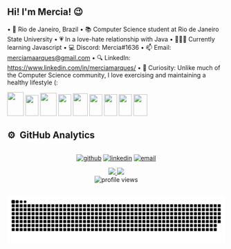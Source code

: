 
## Hi! I'm Mercia! 😉

• 📍 Rio de Janeiro, Brazil
• 📚 Computer Science student at Rio de Janeiro State University
• 💗 In a love-hate relationship with Java
• 👩🏻‍💻 Currently learning Javascript
• 💻 Discord: Mercia#1636
• 📫 Email: merciamaarques@gmail.com
• 🔍 LinkedIn: https://www.linkedin.com/in/merciamarques/
• 🌱 Curiosity: Unlike much of the Computer Science community, I love exercising and maintaining a healthy lifestyle (:

<div>
<img height="55px" width="38px" src="https://cdn.jsdelivr.net/gh/devicons/devicon/icons/java/java-original.svg" />
<img height="48px" width="30px" src="https://cdn.jsdelivr.net/gh/devicons/devicon/icons/spring/spring-original.svg" />
<img height ="53px" width="38px" src="https://cdn.jsdelivr.net/gh/devicons/devicon/icons/python/python-original.svg"/>
<img height="50px" width="30px" src="https://cdn.jsdelivr.net/gh/devicons/devicon/icons/amazonwebservices/amazonwebservices-original.svg">
<img height ="52px" width="34px" src="https://cdn.jsdelivr.net/gh/devicons/devicon/icons/postgresql/postgresql-original.svg"/>
<img height="50px" width="30px" src="https://cdn.jsdelivr.net/gh/devicons/devicon/icons/html5/html5-original.svg" />        
<img height="50px" width="30px" src="https://cdn.jsdelivr.net/gh/devicons/devicon/icons/css3/css3-original.svg" />
<img height="50px" width="30px" src="https://cdn.jsdelivr.net/gh/devicons/devicon/icons/javascript/javascript-original.svg"/> 
<img height="50px" width="32px" src="https://cdn.jsdelivr.net/gh/devicons/devicon/icons/mysql/mysql-original.svg"/>
</div>

## ⚙️ &nbsp;GitHub Analytics

<div style="display: flex; align-items: center; justify-content: center;">
     
  <a href="https://github.com/mercietc"><img alt="github" src="https://img.shields.io/badge/Follow-100000?style=for-the-badge&logo=github&logoColor=white"/></a>
  <a href="https://www.linkedin.com/in/merciamarques/"><img alt="linkedin" src="https://img.shields.io/badge/LinkedIn-0077B5?style=for-the-badge&logo=linkedin&logoColor=white"/></a>
  <a href="mailto:merciamaarques@gmail.com"><img alt="email" src="https://img.shields.io/badge/Gmail-D14836?style=for-the-badge&logo=gmail&logoColor=white"/></a>
  
  
</div>


  
<div align = "center">  
  <a href="https://github.com/mercietc">
    <img height=150px src="https://github-readme-stats.vercel.app/api?username=mercietc&show_icons=true&theme=outrun&count_private=true&includes_all_commits=true" />
    <img height = 150px src="https://github-readme-stats.vercel.app/api/top-langs/?username=mercietc&show_icons=true&hide=html&layout=compact&theme=outrun" />
  </a>
</div>




<div align ="center">
  <img src="https://gpvc.arturio.dev/mercietc" alt="profile views">
</div>
  
 ##
  
 ![Snake animation](https://github.com/mercietc/mercietc/blob/output/github-contribution-grid-snake.svg)
